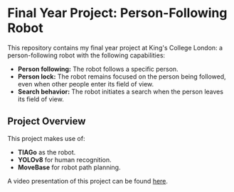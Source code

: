 # Final Year Project: Person-Following Robot

This repository contains my final year project at King's College London: a person-following robot with the following capabilities:

- **Person following:** The robot follows a specific person.
- **Person lock:** The robot remains focused on the person being followed, even when other people enter its field of view.
- **Search behavior:** The robot initiates a search when the person leaves its field of view.

## Project Overview

This project makes use of:

- **TIAGo** as the robot.
- **YOLOv8** for human recognition.
- **MoveBase** for robot path planning.

A video presentation of this project can be found [here](https://www.youtube.com/watch?v=UH8xKoYOvhk).

